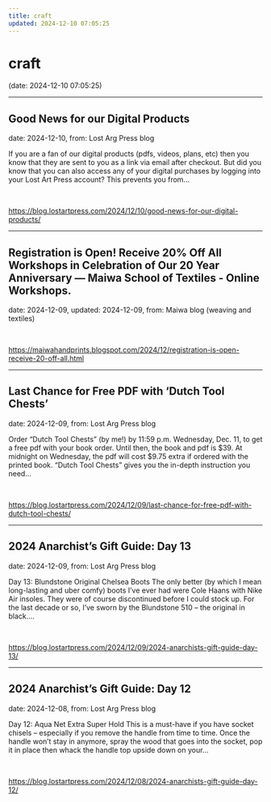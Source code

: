 ```yaml
---
title: craft
updated: 2024-12-10 07:05:25
---
```


# craft

(date: 2024-12-10 07:05:25)

---

## Good News for our Digital Products

date: 2024-12-10, from: Lost Arg Press blog

If you are a fan of our digital products (pdfs, videos, plans, etc) then you know that they are sent to you as a link via email after checkout. But did you know that you can also access any of your digital purchases by logging into your Lost Art Press account? This prevents you from... 

<br> 

<https://blog.lostartpress.com/2024/12/10/good-news-for-our-digital-products/>

---

## Registration is Open! Receive 20% Off All Workshops in Celebration of Our 20 Year Anniversary — Maiwa School of Textiles - Online Workshops.

date: 2024-12-09, updated: 2024-12-09, from: Maiwa blog (weaving and textiles)

 

<br> 

<https://maiwahandprints.blogspot.com/2024/12/registration-is-open-receive-20-off-all.html>

---

## Last Chance for Free PDF with ‘Dutch Tool Chests’

date: 2024-12-09, from: Lost Arg Press blog

Order &#8220;Dutch Tool Chests&#8221; (by me!) by 11:59 p.m. Wednesday, Dec. 11, to get a free pdf with your book order. Until then, the book and pdf is $39. At midnight on Wednesday, the pdf will cost $9.75 extra if ordered with the printed book. &#8220;Dutch Tool Chests&#8221; gives you the in-depth instruction you need... 

<br> 

<https://blog.lostartpress.com/2024/12/09/last-chance-for-free-pdf-with-dutch-tool-chests/>

---

## 2024 Anarchist’s Gift Guide: Day 13

date: 2024-12-09, from: Lost Arg Press blog

Day 13: Blundstone Original Chelsea Boots The only better (by which I mean long-lasting and uber comfy) boots I’ve ever had were Cole Haans with Nike Air insoles. They were of course discontinued before I could stock up. For the last decade or so, I’ve sworn by the Blundstone 510 – the original in black.... 

<br> 

<https://blog.lostartpress.com/2024/12/09/2024-anarchists-gift-guide-day-13/>

---

## 2024 Anarchist’s Gift Guide: Day 12

date: 2024-12-08, from: Lost Arg Press blog

Day 12: Aqua Net Extra Super Hold This is a must-have if you have socket chisels – especially if you remove the handle from time to time. Once the handle won’t stay in anymore, spray the wood that goes into the socket, pop it in place then whack the handle top upside down on your... 

<br> 

<https://blog.lostartpress.com/2024/12/08/2024-anarchists-gift-guide-day-12/>

